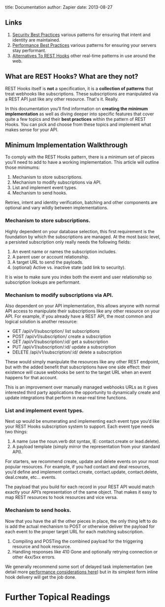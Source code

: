 title: Documentation 
author: Zapier
date: 2013-08-27

## Links

1. [Security Best Practices](/security) various patterns for ensuring that intent and identity are maintained.
2. [Performance Best Practices](/performance) various patterns for ensuring your servers stay performant.
3. [Alternatives To REST Hooks](/alternatives) other real-time patterns in use around the web.


## What are REST Hooks? What are they not?

REST Hooks itself is **not** a specification, it is a **collection of patterns** that treat webhooks like subscriptions. These subscriptions are manipulated via a REST API just like any other resource. That's it. Really.

In this documentation you’ll find information on **creating the minimum implementation** as well as diving deeper into specific features that cover quite a few topics and their **best practices** within the pattern of REST Hooks. You can pick and choose from these topics and implement what makes sense for your API.

## Minimum Implementation Walkthrough

To comply with the REST Hooks pattern, there is a minimum set of pieces you’ll need to add to have a working implementation. This article will outline those minimums:

1. Mechanism to store subscriptions.
2. Mechanism to modify subscriptions via API.
3. List and implement event types.
4. Mechanism to send hooks.

Retries, intent and identity verification, batching and other components are optional and vary wildly between implementations.


### Mechanism to store subscriptions.

Highly dependent on your database selection, this first requirement is the foundation by which the subscriptions are managed. At the most basic level, a persisted subscription only really needs the following fields:

1. An event name or names the subscription includes.
2. A parent user or account relationship.
3. A target URL to send the payloads.
4. (optional) Active vs. inactive state (add link to security).

It is wise to make sure you index both the event and user relationship so subscription lookups are performant.


### Mechanism to modify subscriptions via API.

Also dependent on your API implementation, this allows anyone with normal API access to manipulate their subscriptions like any other resource on your API. For example, if you already have a REST API, the most common and logical solution is another resource:

* GET           /api/v1/subscription/       list subscriptions
* POST      /api/v1/subscription/       create a subscription
* GET           /api/v1/subscription/:id/   get a subscription
* PUT           /api/v1/subscription/:id/   update a subscription
* DELETE        /api/v1/subscription/:id/   delete a subscription

These would simply manipulate the resources like any other REST endpoint, but with the added benefit that subscriptions have one side effect: their existence will cause webhooks be sent to the target URL when an event happens for that account.

This is an improvement over manually managed webhooks URLs as it gives interested third party applications the opportunity to dynamically create and update integrations that perform in near-real time functions.


### List and implement event types.

Next up would be enumerating and implementing each event type you’d like your REST Hooks subscription system to support. Each event type needs two things:

1. A name (use the noun.verb dot syntax, IE: contact.create or lead.delete).
2. A payload template (simply mirror the representation from your standard API).

For starters, we recommend create, update and delete events on your most popular resources. For example, if you had contact and deal resources, you’d define and implement contact.create, contact.update, contact.delete, deal.create, etc… events.

The payload that you build for each record in your REST API would match exactly your API’s representation of the same object. That makes it easy to map REST resources to hook resources and vice versa.


### Mechanism to send hooks.

Now that you have the all the other pieces in place, the only thing left to do is add the actual mechanism to POST or otherwise deliver the payload for each event to the proper target URL for each matching subscription. 

1. Compiling and POSTing the combined payload for the triggering resource and hook resource.
2. Handling responses like 410 Gone and optionally retrying connection or other 4xx/5xx errors. 

We generally recommend some sort of delayed task implementation (we detail more [performance considerations here](todo)) but in its simplest form inline hook delivery will get the job done.

# Further Topical Readings